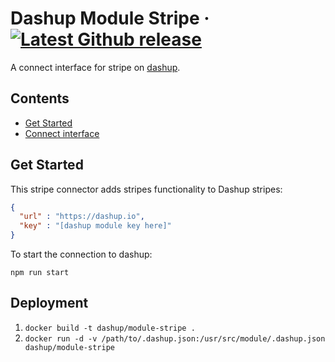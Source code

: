 Dashup Module Stripe
&middot;
[![Latest Github release](https://img.shields.io/github/release/dashup/module-stripe.svg)](https://github.com/dashup/module-stripe/releases/latest)
=====

A connect interface for stripe on [dashup](https://dashup.io).

## Contents
* [Get Started](#get-started)
* [Connect interface](#connect)

## Get Started

This stripe connector adds stripes functionality to Dashup stripes:

```json
{
  "url" : "https://dashup.io", 
  "key" : "[dashup module key here]"
}
```

To start the connection to dashup:

`npm run start`

## Deployment

1. `docker build -t dashup/module-stripe .`
2. `docker run -d -v /path/to/.dashup.json:/usr/src/module/.dashup.json dashup/module-stripe`